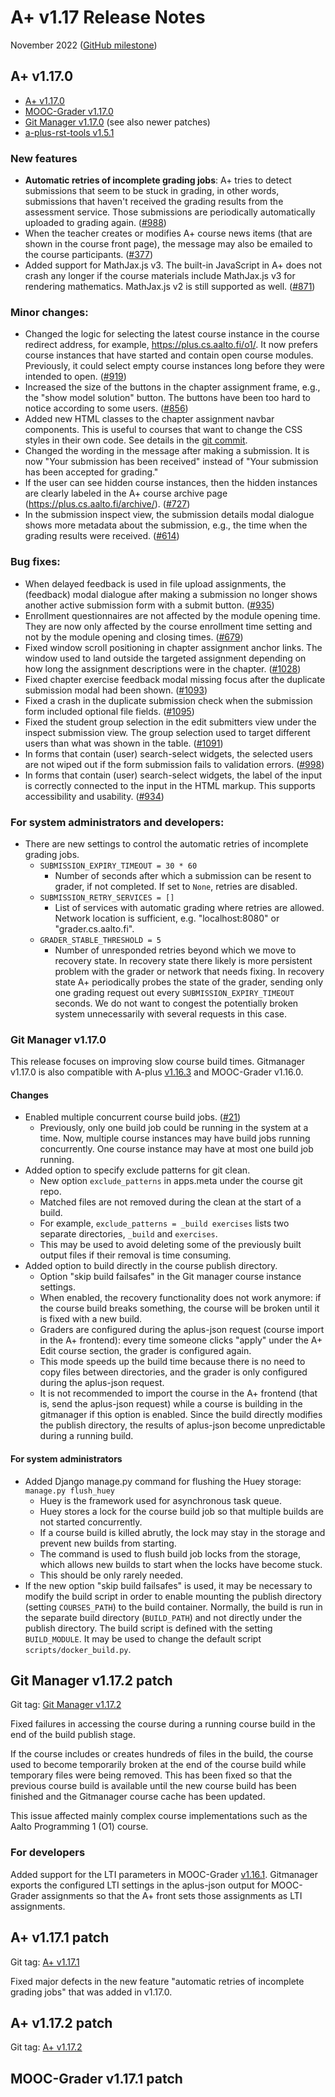 # A+ v1.17 Release Notes

November 2022 ([GitHub milestone](https://github.com/apluslms/a-plus/milestone/13?closed=1))

## A+ v1.17.0

* [A+ v1.17.0](https://github.com/apluslms/a-plus/releases/tag/v1.17.0)
* [MOOC-Grader v1.17.0](https://github.com/apluslms/mooc-grader/releases/tag/v1.17.0)
* [Git Manager v1.17.0](https://github.com/apluslms/gitmanager/releases/tag/v1.17.0) (see also newer patches)
* [a-plus-rst-tools v1.5.1](https://github.com/apluslms/a-plus-rst-tools/releases/tag/v1.5.1)

### New features

* **Automatic retries of incomplete grading jobs**:
  A+ tries to detect submissions that seem to be stuck in grading,
  in other words, submissions that haven't received the grading results
  from the assessment service.
  Those submissions are periodically automatically uploaded to grading again.
  ([#988](https://github.com/apluslms/a-plus/issues/988))
* When the teacher creates or modifies A+ course news items
  (that are shown in the course front page),
  the message may also be emailed to the course participants.
  ([#377](https://github.com/apluslms/a-plus/issues/377))
* Added support for MathJax.js v3.
  The built-in JavaScript in A+ does not crash any longer if the course materials include MathJax.js v3 for rendering mathematics.
  MathJax.js v2 is still supported as well.
  ([#871](https://github.com/apluslms/a-plus/issues/871))


### Minor changes:

* Changed the logic for selecting the latest course instance in the course redirect address,
  for example, https://plus.cs.aalto.fi/o1/.
  It now prefers course instances that have started and contain open course modules.
  Previously, it could select empty course instances long before they were intended to open.
  ([#919](https://github.com/apluslms/a-plus/issues/919))
* Increased the size of the buttons in the chapter assignment frame, e.g., the "show model solution" button.
  The buttons have been too hard to notice according to some users.
  ([#856](https://github.com/apluslms/a-plus/issues/856))
* Added new HTML classes to the chapter assignment navbar components.
  This is useful to courses that want to change the CSS styles in their own code.
  See details in the [git commit](https://github.com/apluslms/a-plus/commit/cdec775cd216f1ab63bb7d4dbf02d16aa30e118b).
* Changed the wording in the message after making a submission.
  It is now "Your submission has been received" instead of "Your submission has been accepted for grading."
* If the user can see hidden course instances, then the hidden instances are clearly labeled in the A+ course archive page
  (https://plus.cs.aalto.fi/archive/).
  ([#727](https://github.com/apluslms/a-plus/issues/727))
* In the submission inspect view, the submission details modal dialogue shows more metadata about the submission,
  e.g., the time when the grading results were received.
  ([#614](https://github.com/apluslms/a-plus/issues/614))


### Bug fixes:

* When delayed feedback is used in file upload assignments,
  the (feedback) modal dialogue after making a submission no longer shows another active submission form with a submit button.
  ([#935](https://github.com/apluslms/a-plus/issues/935))
* Enrollment questionnaires are not affected by the module opening time.
  They are now only affected by the course enrollment time setting and not by the module opening and closing times.
  ([#679](https://github.com/apluslms/a-plus/issues/679))
* Fixed window scroll positioning in chapter assignment anchor links.
  The window used to land outside the targeted assignment depending on how long the assignment descriptions were in the chapter.
  ([#1028](https://github.com/apluslms/a-plus/issues/1028))
* Fixed chapter exercise feedback modal missing focus after the duplicate submission modal had been shown.
  ([#1093](https://github.com/apluslms/a-plus/issues/1093))
* Fixed a crash in the duplicate submission check when the submission form included optional file fields.
  ([#1095](https://github.com/apluslms/a-plus/issues/1095))
* Fixed the student group selection in the edit submitters view under the inspect submission view.
  The group selection used to target different users than what was shown in the table.
  ([#1091](https://github.com/apluslms/a-plus/issues/1091))
* In forms that contain (user) search-select widgets,
  the selected users are not wiped out if the form submission fails to validation errors.
  ([#998](https://github.com/apluslms/a-plus/issues/998))
* In forms that contain (user) search-select widgets,
  the label of the input is correctly connected to the input in the HTML markup.
  This supports accessibility and usability.
  ([#934](https://github.com/apluslms/a-plus/issues/934))


### For system administrators and developers:

* There are new settings to control the automatic retries of incomplete grading jobs.
  - `SUBMISSION_EXPIRY_TIMEOUT = 30 * 60`
    * Number of seconds after which a submission can be resent to grader, if not completed.
      If set to `None`, retries are disabled.
  - `SUBMISSION_RETRY_SERVICES = []`
    * List of services with automatic grading where retries are allowed.
      Network location is sufficient, e.g. "localhost:8080" or "grader.cs.aalto.fi".
  - `GRADER_STABLE_THRESHOLD = 5`
    * Number of unresponded retries beyond which we move to recovery state.
      In recovery state there likely is more persistent problem with the grader or network that needs fixing.
      In recovery state A+ periodically probes the state of the grader,
      sending only one grading request out every `SUBMISSION_EXPIRY_TIMEOUT` seconds.
      We do not want to congest the potentially broken system unnecessarily with several requests in this case.


### Git Manager v1.17.0

This release focuses on improving slow course build times.
Gitmanager v1.17.0 is also compatible with A-plus [v1.16.3](v1_16.md) and MOOC-Grader v1.16.0.

#### Changes

* Enabled multiple concurrent course build jobs.
  ([#21](https://github.com/apluslms/gitmanager/issues/21))
  - Previously, only one build job could be running in the system at a time.
    Now, multiple course instances may have build jobs running concurrently.
    One course instance may have at most one build job running.
* Added option to specify exclude patterns for git clean.
  - New option `exclude_patterns` in apps.meta under the course git repo.
  - Matched files are not removed during the clean at the start of a build.
  - For example, `exclude_patterns = _build exercises` lists two separate directories, `_build` and `exercises`.
  - This may be used to avoid deleting some of the previously built output files if their removal is time consuming.
* Added option to build directly in the course publish directory.
  - Option "skip build failsafes" in the Git manager course instance settings.
  - When enabled, the recovery functionality does not work anymore:
    if the course build breaks something, the course will be broken until it is fixed with a new build.
  - Graders are configured during the aplus-json request (course import in the A+ frontend):
    every time someone clicks "apply" under the A+ Edit course section, the grader is configured again.
  - This mode speeds up the build time because there is no need to copy files between directories,
    and the grader is only configured during the aplus-json request.
  - It is not recommended to import the course in the A+ frontend (that is, send the aplus-json request)
    while a course is building in the gitmanager if this option is enabled.
    Since the build directly modifies the publish directory,
    the results of aplus-json become unpredictable during a running build.

#### For system administrators

* Added Django manage.py command for flushing the Huey storage: `manage.py flush_huey`
  - Huey is the framework used for asynchronous task queue.
  - Huey stores a lock for the course build job so that multiple builds are not started concurrently.
  - If a course build is killed abrutly, the lock may stay in the storage and prevent new builds from starting.
  - The command is used to flush build job locks from the storage,
    which allows new builds to start when the locks have become stuck.
  - This should be only rarely needed.
* If the new option "skip build failsafes" is used,
  it may be necessary to modify the build script
  in order to enable mounting the publish directory (setting `COURSES_PATH`) to the build container.
  Normally, the build is run in the separate build directory (`BUILD_PATH`)
  and not directly under the publish directory.
  The build script is defined with the setting `BUILD_MODULE`.
  It may be used to change the default script `scripts/docker_build.py`.


## Git Manager v1.17.2 patch

Git tag: [Git Manager v1.17.2](https://github.com/apluslms/gitmanager/releases/tag/v1.17.2)

Fixed failures in accessing the course during a running course build in the end of the build publish stage.

If the course includes or creates hundreds of files in the build,
the course used to become temporarily broken at the end of the course build
while temporary files were being removed.
This has been fixed so that the previous course build is available
until the new course build has been finished
and the Gitmanager course cache has been updated.

This issue affected mainly complex course implementations such as the Aalto Programming 1 (O1) course.

### For developers

Added support for the LTI parameters in MOOC-Grader [v1.16.1](v1_16.md).
Gitmanager exports the configured LTI settings in the aplus-json output for MOOC-Grader assignments
so that the A+ front sets those assignments as LTI assignments.


## A+ v1.17.1 patch

Git tag: [A+ v1.17.1](https://github.com/apluslms/a-plus/releases/tag/v1.17.1)

Fixed major defects in the new feature "automatic retries of incomplete grading jobs"
that was added in v1.17.0.

## A+ v1.17.2 patch

Git tag: [A+ v1.17.2](https://github.com/apluslms/a-plus/releases/tag/v1.17.2)

## MOOC-Grader v1.17.1 patch
